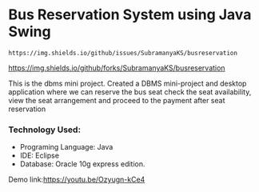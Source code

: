 # Bus Reservation System using Java Swing

	https://img.shields.io/github/issues/SubramanyaKS/busreservation
  https://img.shields.io/github/forks/SubramanyaKS/busreservation

This is the dbms mini project. Created a DBMS mini-project and desktop application where we can reserve the bus seat check the seat availability, view the seat arrangement and proceed to the payment after seat reservation

### Technology Used:
 * Programing Language: Java
 * IDE: Eclipse
 * Database: Oracle 10g express edition.

Demo link:https://youtu.be/Ozyugn-kCe4
